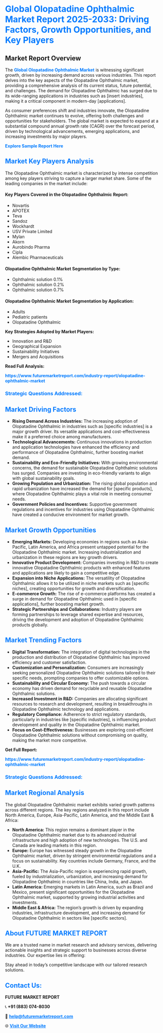 <h1 style="color: #007BFF;">Global Olopatadine Ophthalmic Market Report 2025-2033: Driving Factors, Growth Opportunities, and Key Players</h1>

<section id="overview">
<h2>Market Report Overview</h2>
<p>The <a href="https://www.futuremarketreport.com/industry-report/olopatadine-ophthalmic-market" style="color: #007BFF; text-decoration: none;"><strong>Global Olopatadine Ophthalmic Market</strong></a> is witnessing significant growth, driven by increasing demand across various industries. This report delves into the key aspects of the Olopatadine Ophthalmic market, providing a comprehensive analysis of its current status, future potential, and challenges. The demand for Olopatadine Ophthalmic has surged due to its wide-ranging applications in industries such as [insert industries], making it a critical component in modern-day [applications].</p>
<p>As consumer preferences shift and industries innovate, the Olopatadine Ophthalmic market continues to evolve, offering both challenges and opportunities for stakeholders. The global market is expected to expand at a substantial compound annual growth rate (CAGR) over the forecast period, driven by technological advancements, emerging applications, and increasing investments by major players.</p>
</section>

<section id="overview">
<p><a href="https://www.futuremarketreport.com/request-sample/reportId=112308" style="color: #007BFF; text-decoration: none;"><strong>Explore Sample Report Here</strong></a></p>
</section>

<section id="key-players">
<h2 style="color: #007BFF;">Market Key Players Analysis</h2>
<p>The Olopatadine Ophthalmic market is characterized by intense competition among key players striving to capture a larger market share. Some of the leading companies in the market include:</p>
<h4>Key Players Covered in the Olopatadine Ophthalmic Report:</h4>
<ul><li>Novartis</li><li>APOTEX</li><li>Teva</li><li>Sandoz</li><li>Wockhardt</li><li>USV Private Limited</li><li>Mylan</li><li>Akorn</li><li>Aurobindo Pharma</li><li>Cipla</li><li>Alembic Pharmaceuticals</li></ul>
<h4>Olopatadine Ophthalmic Market Segmentation by Type:</h4>
<ul><li>Ophthalmic solution 0.1%</li><li>Ophthalmic solution 0.2%</li><li>Ophthalmic solution 0.7%</li></ul>

<h4>Olopatadine Ophthalmic Market Segmentation by Application:</h4>
<ul><li>Adults</li><li>Pediatric patients</li><li>Olopatadine Ophthalmic</li></ul>
<p><strong>Key Strategies Adopted by Market Players:</strong></p>
<ul>
<li>Innovation and R&D</li>
<li>Geographical Expansion</li>
<li>Sustainability Initiatives</li>
<li>Mergers and Acquisitions</li>
</ul>
</section>

<section>
<p><strong>Read Full Analysis: </strong></p><a href="https://www.futuremarketreport.com/industry-report/olopatadine-ophthalmic-market" style="color: #007BFF; text-decoration: none;"><strong>https://www.futuremarketreport.com/industry-report/olopatadine-ophthalmic-market</strong></a>
<h3 style="color: #007BFF;">Strategic Questions Addressed:</h3>
</section>

<section id="driving-factors">
<h2 style="color: #007BFF;">Market Driving Factors</h2>
<ul>
<li><strong>Rising Demand Across Industries:</strong> The increasing adoption of Olopatadine Ophthalmic in industries such as [specific industries] is a major growth driver. Its versatile applications and cost-effectiveness make it a preferred choice among manufacturers.</li>
<li><strong>Technological Advancements:</strong> Continuous innovations in production and application technologies have enhanced the efficiency and performance of Olopatadine Ophthalmic, further boosting market demand.</li>
<li><strong>Sustainability and Eco-Friendly Initiatives:</strong> With growing environmental concerns, the demand for sustainable Olopatadine Ophthalmic solutions has surged. Companies are investing in eco-friendly variants to align with global sustainability goals.</li>
<li><strong>Growing Population and Urbanization:</strong> The rising global population and rapid urbanization have increased the demand for [specific products], where Olopatadine Ophthalmic plays a vital role in meeting consumer needs.</li>
<li><strong>Government Policies and Incentives:</strong> Supportive government regulations and incentives for industries using Olopatadine Ophthalmic have created a conducive environment for market growth.</li>
</ul>
</section>

<section id="growth-opportunities">
<h2 style="color: #007BFF;">Market Growth Opportunities</h2>
<ul>
<li><strong>Emerging Markets:</strong> Developing economies in regions such as Asia-Pacific, Latin America, and Africa present untapped potential for the Olopatadine Ophthalmic market. Increasing industrialization and urbanization in these regions are key growth drivers.</li>
<li><strong>Innovative Product Development:</strong> Companies investing in R&D to create innovative Olopatadine Ophthalmic products with enhanced features and applications are likely to gain a competitive edge.</li>
<li><strong>Expansion into Niche Applications:</strong> The versatility of Olopatadine Ophthalmic allows it to be utilized in niche markets such as [specific niches], creating opportunities for growth and diversification.</li>
<li><strong>E-commerce Growth:</strong> The rise of e-commerce platforms has created a surge in demand for Olopatadine Ophthalmic used in [specific applications], further boosting market growth.</li>
<li><strong>Strategic Partnerships and Collaborations:</strong> Industry players are forming partnerships to leverage shared expertise and resources, driving the development and adoption of Olopatadine Ophthalmic products globally.</li>
</ul>
</section>

<section id="trending-factors">
<h2 style="color: #007BFF;">Market Trending Factors</h2>
<ul>
<li><strong>Digital Transformation:</strong> The integration of digital technologies in the production and distribution of Olopatadine Ophthalmic has improved efficiency and customer satisfaction.</li>
<li><strong>Customization and Personalization:</strong> Consumers are increasingly seeking personalized Olopatadine Ophthalmic solutions tailored to their specific needs, prompting companies to offer customizable options.</li>
<li><strong>Sustainability and Circular Economy:</strong> The push towards a circular economy has driven demand for recyclable and reusable Olopatadine Ophthalmic solutions.</li>
<li><strong>Increased Investment in R&D:</strong> Companies are allocating significant resources to research and development, resulting in breakthroughs in Olopatadine Ophthalmic technology and applications.</li>
<li><strong>Regulatory Compliance:</strong> Adherence to strict regulatory standards, particularly in industries like [specific industries], is influencing product development and quality in the Olopatadine Ophthalmic market.</li>
<li><strong>Focus on Cost-Effectiveness:</strong> Businesses are exploring cost-efficient Olopatadine Ophthalmic solutions without compromising on quality, making the market more competitive.</li>
</ul>
</section>

<section>
<p><strong>Get Full Report: </strong></p><a href="https://www.futuremarketreport.com/industry-report/olopatadine-ophthalmic-market" style="color: #007BFF; text-decoration: none;"><strong>https://www.futuremarketreport.com/industry-report/olopatadine-ophthalmic-market</strong></a>
<h3 style="color: #007BFF;">Strategic Questions Addressed:</h3>
</section>


<section id="regional-analysis">
<h2 style="color: #007BFF;">Market Regional Analysis</h2>
<p>The global Olopatadine Ophthalmic market exhibits varied growth patterns across different regions. The key regions analyzed in this report include North America, Europe, Asia-Pacific, Latin America, and the Middle East & Africa:</p>
<ul>
<li><strong>North America:</strong> This region remains a dominant player in the Olopatadine Ophthalmic market due to its advanced industrial infrastructure and high adoption of new technologies. The U.S. and Canada are leading markets in this region.</li>
<li><strong>Europe:</strong> Europe has witnessed steady growth in the Olopatadine Ophthalmic market, driven by stringent environmental regulations and a focus on sustainability. Key countries include Germany, France, and the U.K.</li>
<li><strong>Asia-Pacific:</strong> The Asia-Pacific region is experiencing rapid growth, fueled by industrialization, urbanization, and increasing demand for Olopatadine Ophthalmic in countries like China, India, and Japan.</li>
<li><strong>Latin America:</strong> Emerging markets in Latin America, such as Brazil and Mexico, present significant opportunities for the Olopatadine Ophthalmic market, supported by growing industrial activities and investments.</li>
<li><strong>Middle East & Africa:</strong> The region’s growth is driven by expanding industries, infrastructure development, and increasing demand for Olopatadine Ophthalmic in sectors like [specific sectors].</li>
</ul>
</section>

<footer>
<h2 style="color: #007BFF;">About FUTURE MARKET REPORT</h2>
<p>We are a trusted name in market research and advisory services, delivering actionable insights and strategic support to businesses across diverse industries. Our expertise lies in offering:</p>

<p>Stay ahead in today’s competitive landscape with our tailored research solutions.</p>

<h2 style="color: #007BFF;">Contact Us:</h2>
<p><strong>FUTURE MARKET REPORT</strong></p>
<p>📞 <strong>+91 (883) 074-8030</strong></p>
<p>📧 <strong><a href="mailto:help@futuremarketreport.com" style="color: #007BFF;">help@futuremarketreport.com</a></strong></p>
<p>🌐 <strong><a href="https://www.futuremarketreport.com/" style="color: #007BFF;">Visit Our Website</a></strong></p>
</footer>